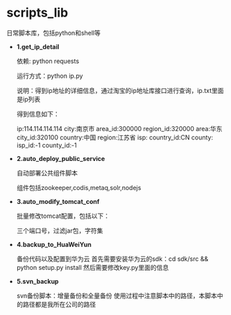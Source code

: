 # scripts_lib
日常脚本库，包括python和shell等

- **1.get_ip_detail**
  
  依赖: python requests
  
  运行方式：python ip.py
  
  说明：得到ip地址的详细信息，通过淘宝的ip地址库接口进行查询，ip.txt里面是ip列表
  
  得到信息如下：
  
  ip:114.114.114.114
city:南京市
area_id:300000
region_id:320000
area:华东
city_id:320100
country:中国
region:江苏省
isp:
country_id:CN
county:
isp_id:-1
county_id:-1
- **2.auto_deploy_public_service**
  
  自动部署公共组件脚本
  
  组件包括zookeeper,codis,metaq,solr,nodejs
 
- **3.auto_modify_tomcat_conf**
  
  批量修改tomcat配置，包括以下：

  三个端口号，过滤jar包，字符集
- **4.backup_to_HuaWeiYun**

  备份代码以及配置到华为云
  首先需要安装华为云的sdk：cd sdk/src && python setup.py install
  然后需要修改key.py里面的信息
- **5.svn_backup**
  
  svn备份脚本：增量备份和全量备份
  使用过程中注意脚本中的路径，本脚本中的路径都是我所在公司的路径
